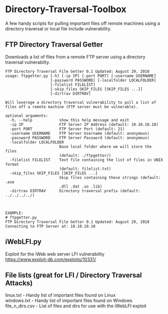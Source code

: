 # Directory-Traversal-Toolbox
A few handy scripts for pulling important files off remote machines using a directory traversal or local file include vulnerability.


## FTP Directory Traversal Getter
Downloads a list of files from a remote FTP server using a directory traversal vulnerabilty.
```
FTP Directory Traversal File Getter 0.1 Updated: August 29, 2018
usage: ftpgetter.py [-h] [-ip IP] [-port PORT] [-username USERNAME]
                    [-password PASSWORD] [-localfolder LOCALFOLDER]
                    [-filelist FILELIST]
                    [-skip_files SKIP_FILES [SKIP_FILES ...]]
                    [-dirtrav DIRTRAV]

Will leverage a directory traversal vulnerability to pull a list of
files off a remote machine (FTP server must be vulnerable).

optional arguments:
  -h, --help            show this help message and exit
  -ip IP                FTP Server IP Address (default: 10.10.10.10)
  -port PORT            FTP Server Port (default: 21)
  -username USERNAME    FTP Server Username (default: anonymous)
  -password PASSWORD    FTP Server Password (default: anonymous)
  -localfolder LOCALFOLDER
                        Base local folder where we will store the files
                        (default: ./ftpgetter/)
  -filelist FILELIST    Text file containing the list of files in UNIX format
                        (default: filelist.txt)
  -skip_files SKIP_FILES [SKIP_FILES ...]
                        Skip files containing these strings (default: .exe
                        .dll .dat .so .lib)
  -dirtrav DIRTRAV      Directory traversal prefix (default: ../../../../)



EXAMPLE:
# ftpgetter.py
FTP Directory Traversal File Getter 0.1 Updated: August 29, 2018
Connecting to FTP Server at: 10.10.10.10
```

## iWebLFI.py
Exploit for the iWeb web server LFI vulnerability  
https://www.exploit-db.com/exploits/10331/  


## File lists  (great for LFI / Directory Traversal Attacks)  
linux.txt - Handy list of important files found on Linux  
windows.txt - Handy list of important files found on Windows  
file_n_dirs.csv - List of files and dirs for use with the iWebLFI exploit  








